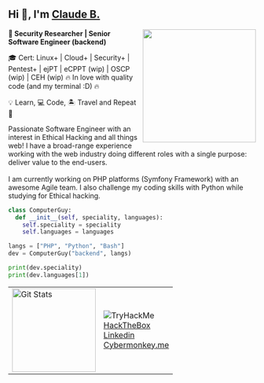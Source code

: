 <h2>Hi 👋, I'm <a href="https://www.linkedin.com/in/clobee/">Claude B.</a></h2>

<img align='right' src="https://media.giphy.com/media/M9gbBd9nbDrOTu1Mqx/giphy.gif" width="230">

<p><b>🦾 Security Researcher | Senior Software Engineer (backend)</b></p>

🎓 Cert: Linux+ | Cloud+ | Security+ | Pentest+ | ejPT | eCPPT (wip) | OSCP (wip) | CEH (wip)
🔥 In love with quality code (and my terminal :D) 🔥

💡 Learn, 💻 Code, 🏝️ Travel and Repeat 🔁

<p>
Passionate Software Engineer with an interest in Ethical Hacking and all things web!  
I have a broad-range experience working with the web industry doing different roles with a single purpose: deliver value to the end-users.  
<br/><br/>
I am currently working on PHP platforms (Symfony Framework) with an awesome Agile team.  
I also challenge my coding skills with Python while studying for Ethical hacking.
</p>

```python
class ComputerGuy:
  def __init__(self, speciality, languages):
    self.speciality = speciality
    self.languages = languages

langs = ["PHP", "Python", "Bash"]
dev = ComputerGuy("backend", langs)

print(dev.speciality)
print(dev.languages[1])
```

<table align="center">
  <tr>
    <td>      
      <img alt="Git Stats" src="https://github-readme-stats.vercel.app/api?username=clobee&count_private=true&show_icons=true&theme=dark&line_height=27" height="170" alt="clobee" />
    </td>
    <td>
       <img src="https://tryhackme-badges.s3.amazonaws.com/clobee.png" alt="TryHackMe">
      <br/>
      <a href="https://app.hackthebox.eu/profile/422272">HackTheBox</a>
      <br/>
      <a href="https://www.linkedin.com/in/clobee/">Linkedin</a>
      <br/>
      <a href="https://cybermonkey.me/docs/CTF/THM/">Cybermonkey.me</a>
    </td>
  </tr>
</table>
